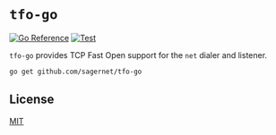 # `tfo-go`

[![Go Reference](https://pkg.go.dev/badge/github.com/sagernet/tfo-go.svg)](https://pkg.go.dev/github.com/sagernet/tfo-go)
[![Test](https://github.com/database64128/tfo-go/actions/workflows/test.yml/badge.svg)](https://github.com/database64128/tfo-go/actions/workflows/test.yml)

`tfo-go` provides TCP Fast Open support for the `net` dialer and listener.

```bash
go get github.com/sagernet/tfo-go
```

## License

[MIT](LICENSE)
